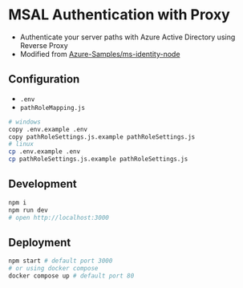 # MSAL Authentication with Proxy

- Authenticate your server paths with Azure Active Directory using Reverse Proxy
- Modified from [Azure-Samples/ms-identity-node](https://github.com/Azure-Samples/ms-identity-node)

## Configuration

- `.env`
- `pathRoleMapping.js`

```bash
# windows
copy .env.example .env 
copy pathRoleSettings.js.example pathRoleSettings.js 
# linux
cp .env.example .env 
cp pathRoleSettings.js.example pathRoleSettings.js 
```

## Development

```bash
npm i
npm run dev
# open http://localhost:3000
```

## Deployment

```bash
npm start # default port 3000
# or using docker compose
docker compose up # default port 80
```
